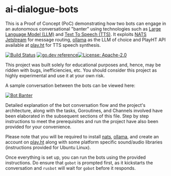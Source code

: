 
# ai-dialogue-bots

This is a Proof of Concept (PoC) demonstrating how two bots can engage in an autonomous conversational "banter" using technologies such as [Large Language Model (LLM)](https://en.wikipedia.org/wiki/Large_language_model) and [Text To Speech (TTS)](https://simple.wikipedia.org/wiki/Text_to_speech). It exploits [NATS Jetstream](https://docs.nats.io/nats-concepts/jetstream) for message routing, [ollama](https://ollama.com/) as the LLM of choice and PlayHT API available at [play.ht](https://play.ht) for TTS speech synthesis.

[![Build Status](https://github.com/yoocharm/ai-dialogue-bots/workflows/CI/badge.svg)](https://github.com/yoocharm/ai-dialogue-bots/actions?query=workflow%3ACI) [![go.dev reference](https://img.shields.io/badge/go.dev-reference-007d9c?logo=go&logoColor=white&style=flat-square)](https://pkg.go.dev/github.com/yoocharm/ai-dialogue-bots)[![License: Apache-2.0](https://img.shields.io/badge/License-Apache--2.0-blue.svg)](https://opensource.org/licenses/Apache-2.0)

This project was built solely for educational purposes and, hence, may be ridden with bugs, inefficiencies, etc. You should consider this project as highly experimental and use it at your own risk.

A sample conversation between the bots can be viewed here:

[![Bot Banter](http://img.youtube.com/vi/w01DsREeKU4/0.jpg)](http://www.youtube.com/watch?v=w01DsREeKU4)

Detailed explanation of the bot conversation flow and the project's architecture, along with the tasks, Goroutines, and Channels involved have been elaborated in the subsequent sections of this file. Step by step instructions to meet the prerequisites and run the project have also been provided for your convenience.

Please note that you will be required to install [nats](https://nats.io/), [ollama](https://ollama.com/), and create an account on [play.ht](https://play.ht/) along with some platform specific sound/audio libraries (instructions provided for Ubuntu Linux).

Once everything is set up, you can run the bots using the provided instructions. Do ensure that `gobot` is prompted first, as it kickstarts the conversation and `rusbot` will wait for `gobot` before it responds.